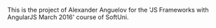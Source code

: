 This is the project of Alexander Anguelov for the 'JS Frameworks with AngularJS March 2016' course of SoftUni.
